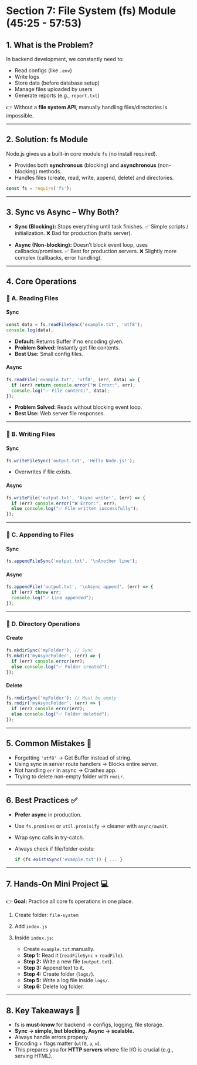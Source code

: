 # Section 7: File System (fs) Module (45:25 - 57:53)

## 1. What is the Problem?

In backend development, we constantly need to:

* Read configs (like `.env`)
* Write logs
* Store data (before database setup)
* Manage files uploaded by users
* Generate reports (e.g., `report.txt`)

👉 Without a **file system API**, manually handling files/directories is impossible.

---

## 2. Solution: fs Module

Node.js gives us a built-in core module `fs` (no install required).

* Provides both **synchronous** (blocking) and **asynchronous** (non-blocking) methods.
* Handles files (create, read, write, append, delete) and directories.

```js
const fs = require('fs');
```

---

## 3. Sync vs Async – Why Both?

* **Sync (Blocking):** Stops everything until task finishes.
  ✅ Simple scripts / initialization.
  ❌ Bad for production (halts server).

* **Async (Non-blocking):** Doesn’t block event loop, uses callbacks/promises.
  ✅ Best for production servers.
  ❌ Slightly more complex (callbacks, error handling).

---

## 4. Core Operations

### 🔹 A. Reading Files

#### Sync

```js
const data = fs.readFileSync('example.txt', 'utf8');
console.log(data);
```

* **Default:** Returns Buffer if no encoding given.
* **Problem Solved:** Instantly get file contents.
* **Best Use:** Small config files.

#### Async

```js
fs.readFile('example.txt', 'utf8', (err, data) => {
  if (err) return console.error("❌ Error:", err);
  console.log("✅ File content:", data);
});
```

* **Problem Solved:** Reads without blocking event loop.
* **Best Use:** Web server file responses.

---

### 🔹 B. Writing Files

#### Sync

```js
fs.writeFileSync('output.txt', 'Hello Node.js!');
```

* Overwrites if file exists.

#### Async

```js
fs.writeFile('output.txt', 'Async write!', (err) => {
  if (err) console.error("❌ Error:", err);
  else console.log("✅ File written successfully");
});
```

---

### 🔹 C. Appending to Files

#### Sync

```js
fs.appendFileSync('output.txt', '\nAnother line');
```

#### Async

```js
fs.appendFile('output.txt', '\nAsync append', (err) => {
  if (err) throw err;
  console.log("✅ Line appended");
});
```

---

### 🔹 D. Directory Operations

#### Create

```js
fs.mkdirSync('myFolder'); // Sync
fs.mkdir('myAsyncFolder', (err) => {
  if (err) console.error(err);
  else console.log("✅ Folder created");
});
```

#### Delete

```js
fs.rmdirSync('myFolder'); // Must be empty
fs.rmdir('myAsyncFolder', (err) => {
  if (err) console.error(err);
  else console.log("✅ Folder deleted");
});
```

---

## 5. Common Mistakes 🚫

* Forgetting `'utf8'` → Get Buffer instead of string.
* Using sync in server route handlers → Blocks entire server.
* Not handling `err` in async → Crashes app.
* Trying to delete non-empty folder with `rmdir`.

---

## 6. Best Practices ✅

* **Prefer async** in production.
* Use `fs.promises` or `util.promisify` → cleaner with `async/await`.
* Wrap sync calls in try-catch.
* Always check if file/folder exists:

  ```js
  if (fs.existsSync('example.txt')) { ... }
  ```

---

## 7. Hands-On Mini Project 💻

👉 **Goal:** Practice all core fs operations in one place.

1. Create folder: `file-system`
2. Add `index.js`
3. Inside `index.js`:

   * Create `example.txt` manually.
   * **Step 1:** Read it (`readFileSync` + `readFile`).
   * **Step 2:** Write a new file (`output.txt`).
   * **Step 3:** Append text to it.
   * **Step 4:** Create folder (`logs/`).
   * **Step 5:** Write a log file inside `logs/`.
   * **Step 6:** Delete log folder.

---

## 8. Key Takeaways 📝

* fs is **must-know** for backend → configs, logging, file storage.
* **Sync → simple, but blocking. Async → scalable.**
* Always handle errors properly.
* Encoding + flags matter (`utf8`, `a`, `w`).
* This prepares you for **HTTP servers** where file I/O is crucial (e.g., serving HTML).
